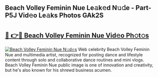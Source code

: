 ## Beach Volley Feminin Nue Le𝚊k𝚎d N𝚞𝚍e - Part-P5J Vid𝚎o Le𝚊ks Photos GAk2S

# <h2><a href="http://fb2u4kc.evod.top/?m=Beach+Volley+Feminin+Nue">🔗 👉🔴 Beach Volley Feminin Nue Vid𝚎o Ph𝚘t𝚘s</a></h2>

[![Beach Volley Feminin Nue N𝚞d𝚎s](https://i.imgur.com/8V9OHl7.gif)](http://fb2u4kc.evod.top/?m=Beach+Volley+Feminin+Nue)
Web celebrity Beach Volley Feminin Nue and multimedia artist, recognized for posting dance and lifestyle content through solo and collaborative dance routines and mini vlogs. Beach Volley Feminin Nue public image is one of innovation and creativity, but he's also known for his shrewd business acumen. 
